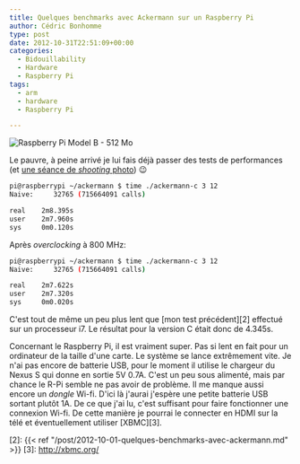 ```yaml
---
title: Quelques benchmarks avec Ackermann sur un Raspberry Pi
author: Cédric Bonhomme
type: post
date: 2012-10-31T22:51:09+00:00
categories:
  - Bidouillability
  - Hardware
  - Raspberry Pi
tags:
  - arm
  - hardware
  - Raspberry Pi

---
```

![Raspberry Pi Model B - 512 Mo](/images/blog/2012/10/raspberrypi.jpg)

Le pauvre, à peine arrivé je lui fais déjà passer des tests de performances
(et [une séance de _shooting_ photo][1]) 😉

```bash
pi@raspberrypi ~/ackermann $ time ./ackermann-c 3 12
Naive:     32765 (715664091 calls)

real    2m8.395s
user    2m7.960s
sys     0m0.120s
```

Après _overclocking_ à 800 MHz:

```bash
pi@raspberrypi ~/ackermann $ time ./ackermann-c 3 12
Naive:     32765 (715664091 calls)

real    2m7.622s
user    2m7.320s
sys     0m0.020s
```

C'est tout de même un peu plus lent que [mon test précédent][2] effectué sur un
processeur i7. Le résultat pour la version C était donc de 4.345s.

Concernant le Raspberry Pi, il est vraiment super. Pas si lent en fait pour un
ordinateur de la taille d'une carte. Le système se lance extrêmement vite. Je
n'ai pas encore de batterie USB, pour le moment il utilise le chargeur du
Nexus S qui donne en sortie 5V 0.7A. C'est un peu sous alimenté, mais par chance
le R-Pi semble ne pas avoir de problème. Il me manque aussi encore un _dongle_
Wi-fi. D'ici là j'aurai j'espère une petite batterie USB sortant plutôt 1A. De ce
que j'ai lu, c'est suffisant pour faire fonctionner une connexion Wi-fi. De
cette manière je pourrai le connecter en HDMI sur la télé et éventuellement
utiliser [XBMC][3].

 [1]: https://plus.google.com/u/0/photos/106973022319954455496/albums/5805601772357029217
 [2]: {{< ref "/post/2012-10-01-quelques-benchmarks-avec-ackermann.md" >}}
 [3]: http://xbmc.org/